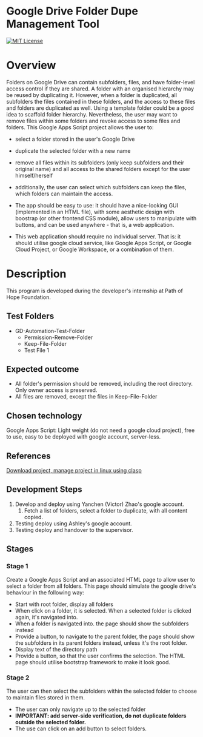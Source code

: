 # Google Drive Folder Dupe Management Tool

<a name="top"></a>

[![MIT License](http://img.shields.io/badge/license-MIT-blue.svg?style=flat)](LICENCE)

<a name="overview"></a>

# Overview
Folders on Google Drive can contain subfolders, files, and have folder-level access control if they are shared. A folder with an organised hierarchy may be reused by duplicating it. However, when a folder is duplicated, all subfolders the files contained in these folders, and the access to these files and folders are duplicated as well. Using a template folder could be a good idea to scaffold folder hierarchy. Nevertheless, the user may want to remove files within some folders and revoke access to some files and folders. This Google Apps Script project allows the user to:
* select a folder stored in the user's Google Drive
* duplicate the selected folder with a new name
* remove all files within its subfolders (only keep subfolders and their original name) and all access to the shared folders except for the user himself/herself
* additionally, the user can select which subfolders can keep the files, which folders can maintain the access.

* The app should be easy to use: it should have a nice-looking GUI (implemented in an HTML file), with some aesthetic design with boostrap (or other frontend CSS module), allow users to manipulate with buttons, and can be used anywhere - that is, a web application.


- This web application should require no individual server. That is: it should utilise google cloud service, like Google Apps Script, or Google Cloud Project, or Google Workspace, or a combination of them.
# Description
This program is developed during the developer's internship at Path of Hope Foundation.

## Test Folders
- GD-Automation-Test-Folder
  - Permission-Remove-Folder
  - Keep-File-Folder
  - Test File 1

## Expected outcome
- All folder's permission should be removed, including the root directory. Only owner access is preserved.
- All files are removed, except the files in Keep-File-Folder
## Chosen technology
Google Apps Script: Light weight (do not need a google cloud project), free to use, easy to be deployed with google account, server-less.

## References
[Download project, manage project in linux using clasp](https://developers.google.com/apps-script/guides/clasp#download_a_script_project)

## Development Steps
1. Develop and deploy using Yanchen (Victor) Zhao's google account.
    1. Fetch a list of folders, select a folder to duplicate, with all content copied.
2. Testing deploy using Ashley's google account.
3. Testing deploy and handover to the supervisor.

## Stages
### Stage 1
Create a Google Apps Script and an associated HTML page to allow user to select a folder from all folders. This page should simulate the google drive's behaviour in the following way:
- Start with root folder, display all folders
- When click on a folder, it is selected. When a selected folder is clicked again, it's navigated into.
- When a folder is navigated into. the page should show the subfolders instead
- Provide a button, to navigate to the parent folder, the page should show the subfolders in its parent folders instead, unless it's the root folder.
- Display text of the directory path
- Provide a button, so that the user confirms the selection.
The HTML page should utilise bootstrap framework to make it look good.
### Stage 2
The user can then select the subfolders within the selected folder to choose to maintain files stored in them. 
- The user can only navigate up to the selected folder
- **IMPORTANT: add server-side verification, do not duplicate folders outside the selected folder.**
- The use can click on an add button to select folders.